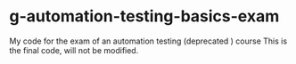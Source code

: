 # g-automation-testing-basics-exam
My code for the exam of an automation testing (deprecated ) course
This is the final code, will not be modified.
